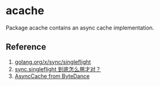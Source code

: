 # acache

Package acache contains an async cache implementation.

## Reference

1. [golang.org/x/sync/singleflight](https://github.com/golang/sync/tree/master/singleflight)
2. [sync.singleflight 到底怎么用才对？](https://www.cyningsun.com/01-11-2021/golang-concurrency-singleflight.html)
3. [AsyncCache from ByteDance](https://github.com/bytedance/gopkg/tree/main/cache/asynccache)
